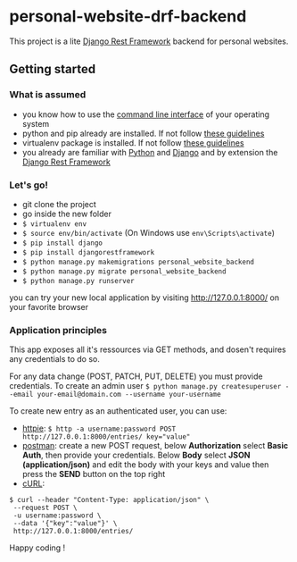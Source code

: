 # personal-website-drf-backend

 This project is a lite [Django Rest Framework](https://www.django-rest-framework.org/) backend for personal websites.
## Getting started

### What is assumed

- you know how to use the [command line interface](https://en.wikipedia.org/wiki/Command-line_interface) of your operating system
- python and pip already are installed. If not follow [these guidelines](https://www.makeuseof.com/tag/install-pip-for-python/)
- virtualenv package is installed. If not follow [these guidelines](https://virtualenv.pypa.io/en/latest/installation/)
- you already are familiar with [Python](https://www.python.org/) and [Django](https://www.djangoproject.com/) and by extension the [Django Rest Framework](https://www.django-rest-framework.org/)

### Let's go!

- git clone the project
- go inside the new folder
- `$ virtualenv env`
- `$ source env/bin/activate`  (On Windows use `env\Scripts\activate`)
- `$ pip install django`
- `$ pip install djangorestframework`
- `$ python manage.py makemigrations personal_website_backend`
- `$ python manage.py migrate personal_website_backend`
- `$ python manage.py runserver`

you can try your new local application by visiting http://127.0.0.1:8000/ on your favorite browser

### Application principles

This app exposes all it's ressources via GET methods, and dosen't requires any credentials to do so.

For any data change (POST, PATCH, PUT, DELETE) you must provide credentials.
To create an admin user 
`$ python manage.py createsuperuser --email your-email@domain.com --username your-username`

To create new entry as an authenticated user, you can use:
- [httpie](https://httpie.org/#installation):  `$ http -a username:password POST http://127.0.0.1:8000/entries/ key="value"`
- [postman](https://learning.getpostman.com/docs/postman/launching_postman/installation_and_updates/):  create a new POST request, below **Authorization** select **Basic Auth**, then provide your credentials. Below **Body** select **JSON (application/json)** and edit the body with your keys and value then press the **SEND** button on the top right
- [cURL](https://curl.haxx.se/download.html): 
```
$ curl --header "Content-Type: application/json" \
 --request POST \
 -u username:password \
 --data '{"key":"value"}' \
 http://127.0.0.1:8000/entries/
 ```

Happy coding !
